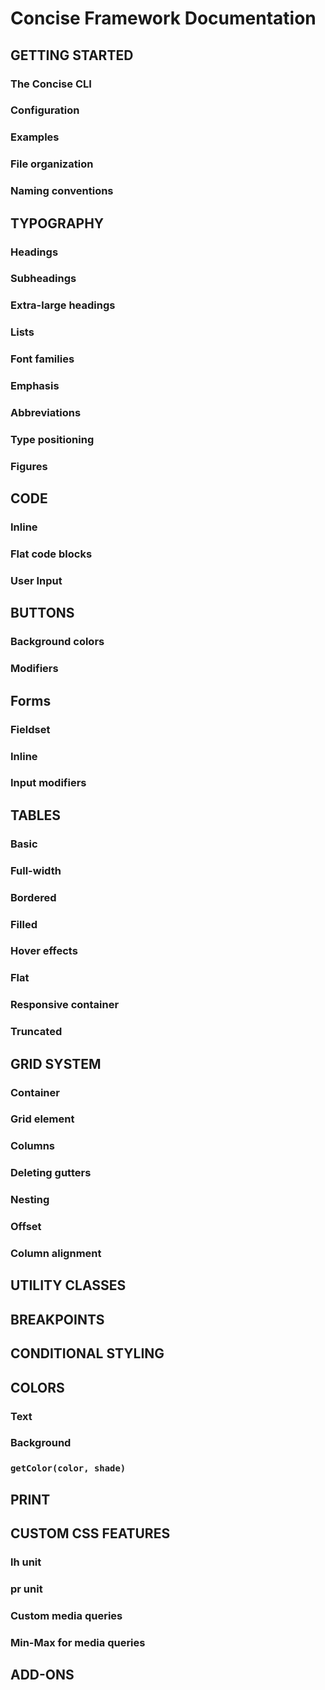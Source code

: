 # Concise Framework Documentation

## GETTING STARTED

### The Concise CLI

### Configuration

### Examples

### File organization

### Naming conventions


## TYPOGRAPHY

### Headings

### Subheadings

### Extra-large headings

### Lists

### Font families

### Emphasis

### Abbreviations

### Type positioning

### Figures


## CODE

### Inline

### Flat code blocks

### User Input


## BUTTONS

### Background colors

### Modifiers

## Forms

### Fieldset

### Inline

### Input modifiers


## TABLES

### Basic

### Full-width

### Bordered

### Filled

### Hover effects

### Flat

### Responsive container

### Truncated


## GRID SYSTEM

### Container

### Grid element

### Columns

### Deleting gutters

### Nesting

### Offset

### Column alignment


## UTILITY CLASSES


## BREAKPOINTS


## CONDITIONAL STYLING


## COLORS

### Text

### Background

### `getColor(color, shade)`


## PRINT


## CUSTOM CSS FEATURES

### lh unit

### pr unit

### Custom media queries

### Min-Max for media queries


## ADD-ONS
